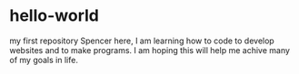 # hello-world
my first repository 
Spencer here, I am learning how to code to develop websites and to make programs. 
I am hoping this will help me achive many of my goals in life. 
